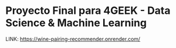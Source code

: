 # Proyecto Final para 4GEEK - Data Science & Machine Learning

LINK: https://wine-pairing-recommender.onrender.com/